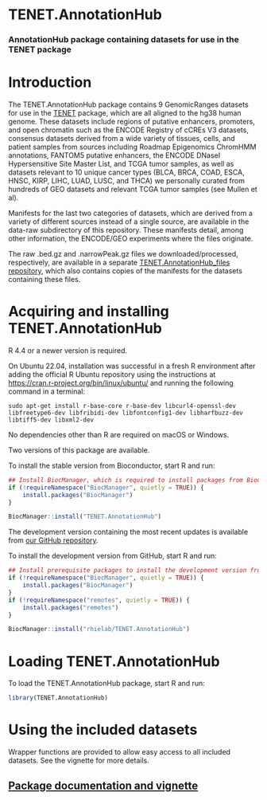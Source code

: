 # TENET.AnnotationHub

### AnnotationHub package containing datasets for use in the TENET package

# Introduction

The TENET.AnnotationHub package contains 9 GenomicRanges datasets for use in the [TENET](https://github.com/rhielab/TENET) package, which are all aligned to the hg38 human genome. These datasets include regions of putative enhancers, promoters, and open chromatin such as the ENCODE Registry of cCREs V3 datasets, consensus datasets derived from a wide variety of tissues, cells, and patient samples from sources including Roadmap Epigenomics ChromHMM annotations, FANTOM5 putative enhancers, the ENCODE DNaseI Hypersensitive Site Master List, and TCGA tumor samples, as well as datasets relevant to 10 unique cancer types (BLCA, BRCA, COAD, ESCA, HNSC, KIRP, LIHC, LUAD, LUSC, and THCA) we personally curated from hundreds of GEO datasets and relevant TCGA tumor samples (see Mullen et al).

Manifests for the last two categories of datasets, which are derived from a variety of different sources instead of a single source, are available in the data-raw subdirectory of this repository. These manifests detail, among other information, the ENCODE/GEO experiments where the files originate.

The raw .bed.gz and .narrowPeak.gz files we downloaded/processed, respectively, are available in a separate [TENET.AnnotationHub_files repository](https://github.com/rhielab/TENET.AnnotationHub_files), which also contains copies of the manifests for the datasets containing these files.

# Acquiring and installing TENET.AnnotationHub

R 4.4 or a newer version is required.

On Ubuntu 22.04, installation was successful in a fresh R environment after adding the official R Ubuntu repository using the instructions at <https://cran.r-project.org/bin/linux/ubuntu/> and running the following command in a terminal:

`sudo apt-get install r-base-core r-base-dev libcurl4-openssl-dev libfreetype6-dev libfribidi-dev libfontconfig1-dev libharfbuzz-dev libtiff5-dev libxml2-dev`

No dependencies other than R are required on macOS or Windows.

Two versions of this package are available.

To install the stable version from Bioconductor, start R and run:

```r
## Install BiocManager, which is required to install packages from Bioconductor
if (!requireNamespace("BiocManager", quietly = TRUE)) {
    install.packages("BiocManager")
}

BiocManager::install("TENET.AnnotationHub")
```
The development version containing the most recent updates is available from [our GitHub repository](https://github.com/rhielab/TENET.AnnotationHub).

To install the development version from GitHub, start R and run:

```r
## Install prerequisite packages to install the development version from GitHub
if (!requireNamespace("BiocManager", quietly = TRUE)) {
    install.packages("BiocManager")
}
if (!requireNamespace("remotes", quietly = TRUE)) {
    install.packages("remotes")
}

BiocManager::install("rhielab/TENET.AnnotationHub")
```

# Loading TENET.AnnotationHub

To load the TENET.AnnotationHub package, start R and run:

```r
library(TENET.AnnotationHub)
```

# Using the included datasets

Wrapper functions are provided to allow easy access to all included datasets. See the vignette for more details.

## [Package documentation and vignette](https://bioconductor.org/packages/TENET.AnnotationHub)
